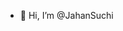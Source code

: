 - 👋 Hi, I’m @JahanSuchi


<!---
JahanSuchi/JahanSuchi is a ✨ special ✨ repository because its `README.md` (this file) appears on your GitHub profile.
You can click the Preview link to take a look at your changes.
--->

